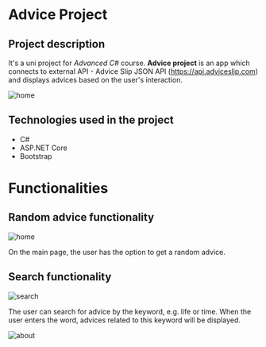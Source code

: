 # Advice Project
## Project description
It's a uni project for <i>Advanced C#</i> course. <b>Advice project</b> is an app which connects to external API - Advice Slip JSON API (https://api.adviceslip.com) and displays advices based on the user's interaction.

![home](https://user-images.githubusercontent.com/63778196/120209804-647b8480-c22f-11eb-845a-38887921ab3c.png)

## Technologies used in the project
*  C#
*  ASP.NET Core
*  Bootstrap

# Functionalities

## Random advice functionality
![home](https://user-images.githubusercontent.com/63778196/120209804-647b8480-c22f-11eb-845a-38887921ab3c.png)

On the main page, the user has the option to get a random advice.

## Search functionality
![search](https://user-images.githubusercontent.com/63778196/120209809-65acb180-c22f-11eb-8545-f78a71fed811.png)

The user can search for advice by the keyword, e.g. life or time. When the user enters the word, advices related to this keyword will be displayed.


![about](https://user-images.githubusercontent.com/63778196/120209813-66454800-c22f-11eb-8bc2-46ee9b3a3755.png)
